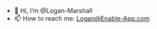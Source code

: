 - 👋 Hi, I’m @Logan-Marshall
- 📫 How to reach me: Logan@Enable-App.com
<!---
Logan-Marshall/Logan-Marshall is a ✨ special ✨ repository because its `README.md` (this file) appears on your GitHub profile.
You can click the Preview link to take a look at your changes.
--->
